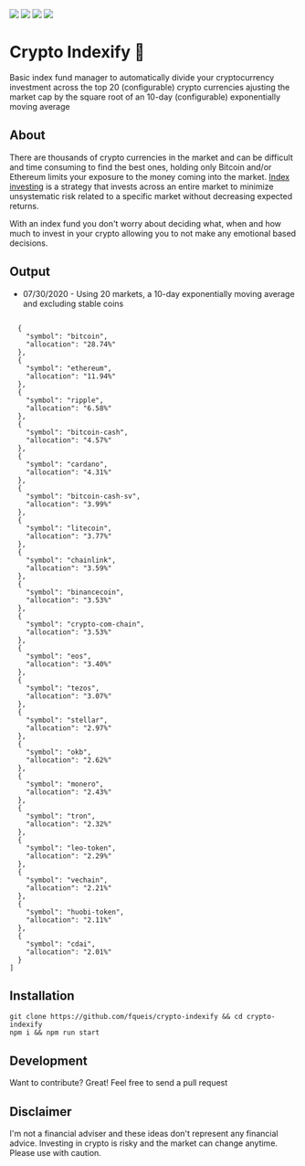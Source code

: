 ![](https://img.shields.io/badge/status-In_Development-red?style=for-the-badge)
![](https://img.shields.io/badge/coverage-30%25-red?style=for-the-badge)
![](https://img.shields.io/github/package-json/v/fqueis/crypto-indexify?style=for-the-badge)
![](https://img.shields.io/github/last-commit/fqueis/crypto-indexify?style=for-the-badge)

# Crypto Indexify :gem:

Basic index fund manager to automatically divide your cryptocurrency investment across the top 20 (configurable) crypto currencies ajusting the market cap by the square root of an 10-day (configurable) exponentially moving average

 ## About
 
There are thousands of crypto currencies in the market and can be difficult and time consuming to find the best ones, holding only Bitcoin and/or Ethereum limits your exposure to the money coming into the market. [Index investing](https://www.investopedia.com/terms/i/index-investing.asp) is a strategy that invests across an entire market to minimize unsystematic risk related to a specific market without decreasing expected returns.

With an index fund you don't worry about deciding what, when and how much to invest in your crypto allowing you to not make any emotional based decisions.

## Output 
- 07/30/2020 - Using 20 markets, a 10-day exponentially moving average and excluding stable coins
```

  {
    "symbol": "bitcoin",
    "allocation": "28.74%"
  },
  {
    "symbol": "ethereum",
    "allocation": "11.94%"
  },
  {
    "symbol": "ripple",
    "allocation": "6.58%"
  },
  {
    "symbol": "bitcoin-cash",
    "allocation": "4.57%"
  },
  {
    "symbol": "cardano",
    "allocation": "4.31%"
  },
  {
    "symbol": "bitcoin-cash-sv",
    "allocation": "3.99%"
  },
  {
    "symbol": "litecoin",
    "allocation": "3.77%"
  },
  {
    "symbol": "chainlink",
    "allocation": "3.59%"
  },
  {
    "symbol": "binancecoin",
    "allocation": "3.53%"
  },
  {
    "symbol": "crypto-com-chain",
    "allocation": "3.53%"
  },
  {
    "symbol": "eos",
    "allocation": "3.40%"
  },
  {
    "symbol": "tezos",
    "allocation": "3.07%"
  },
  {
    "symbol": "stellar",
    "allocation": "2.97%"
  },
  {
    "symbol": "okb",
    "allocation": "2.62%"
  },
  {
    "symbol": "monero",
    "allocation": "2.43%"
  },
  {
    "symbol": "tron",
    "allocation": "2.32%"
  },
  {
    "symbol": "leo-token",
    "allocation": "2.29%"
  },
  {
    "symbol": "vechain",
    "allocation": "2.21%"
  },
  {
    "symbol": "huobi-token",
    "allocation": "2.11%"
  },
  {
    "symbol": "cdai",
    "allocation": "2.01%"
  }
]
```

## Installation

```
git clone https://github.com/fqueis/crypto-indexify && cd crypto-indexify
npm i && npm run start
```

## Development
Want to contribute? Great! Feel free to send a pull request

## Disclaimer

I'm not a financial adviser and these ideas don't represent any financial advice. Investing in crypto is risky and the market can change anytime.
Please use with caution.
